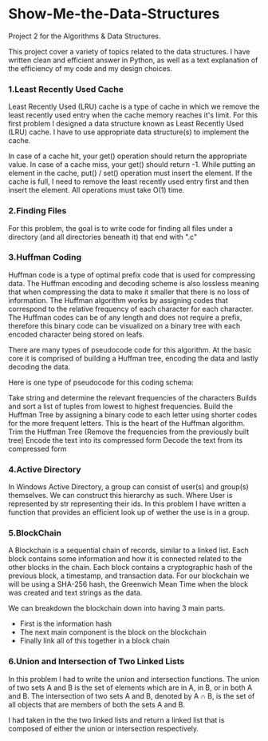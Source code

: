 # Show-Me-the-Data-Structures
Project 2 for the Algorithms & Data Structures.

This project cover a variety of topics related to the data structures. I have written clean and efficient answer in Python, as well as a text explanation of the efficiency of my code and my design choices.

### 1.Least Recently Used Cache
Least Recently Used (LRU) cache is a type of cache in which we remove the least recently used entry when the cache memory reaches it's limit. For this first problem I designed a data structure known as Least Recently Used (LRU) cache. I have to use appropriate data structure(s) to implement the cache.

In case of a cache hit, your get() operation should return the appropriate value.
In case of a cache miss, your get() should return -1.
While putting an element in the cache, put() / set() operation must insert the element. If the cache is full, I need to remove the least recently used entry first and then insert the element.
All operations must take O(1) time.

### 2.Finding Files
For this problem, the goal is to write code for finding all files under a directory (and all directories beneath it) that end with ".c"

### 3.Huffman Coding
Huffman code is a type of optimal prefix code that is used for compressing data. The Huffman encoding and decoding scheme is also lossless meaning that when compressing the data to make it smaller that there is no loss of information. The Huffman algorithm works by assigning codes that correspond to the relative frequency of each character for each character. The Huffman codes can be of any length and does not require a prefix, therefore this binary code can be visualized on a binary tree with each encoded character being stored on leafs.

There are many types of pseudocode code for this algorithm. At the basic core it is comprised of building a Huffman tree, encoding the data and lastly decoding the data.

Here is one type of pseudocode for this coding schema:

Take string and determine the relevant frequencies of the characters
Builds and sort a list of tuples from lowest to highest frequencies.
Build the Huffman Tree by assigning a binary code to each letter using shorter codes for the more frequent letters. This is the heart of the Huffman algorithm.
Trim the Huffman Tree (Remove the frequencies from the previously built tree)
Encode the text into its compressed form
Decode the text from its compressed form

### 4.Active Directory
In Windows Active Directory, a group can consist of user(s) and group(s) themselves. We can construct this hierarchy as such. Where User is represented by str representing their ids. In this problem I have written a function that provides an efficient look up of wether the use is in a group.

### 5.BlockChain
A Blockchain is a sequential chain of records, similar to a linked list. Each block contains some information and how it is connected related to the other blocks in the chain. Each block contains a cryptographic hash of the previous block, a timestamp, and transaction data. For our blockchain we will be using a SHA-256 hash, the Greenwich Mean Time when the block was created and text strings as the data.

We can breakdown the blockchain down into having 3 main parts.
- First is the information hash
- The next main component is the block on the blockchain
- Finally link all of this together in a block chain

### 6.Union and Intersection of Two Linked Lists
In this problem I had to write the union and intersection functions. The union of two sets A and B is the set of elements which are in A, in B, or in both A and B. The intersection of two sets A and B, denoted by A ∩ B, is the set of all objects that are members of both the sets A and B.

I had taken in the the two linked lists and return a linked list that is composed of either the union or intersection respectively.








